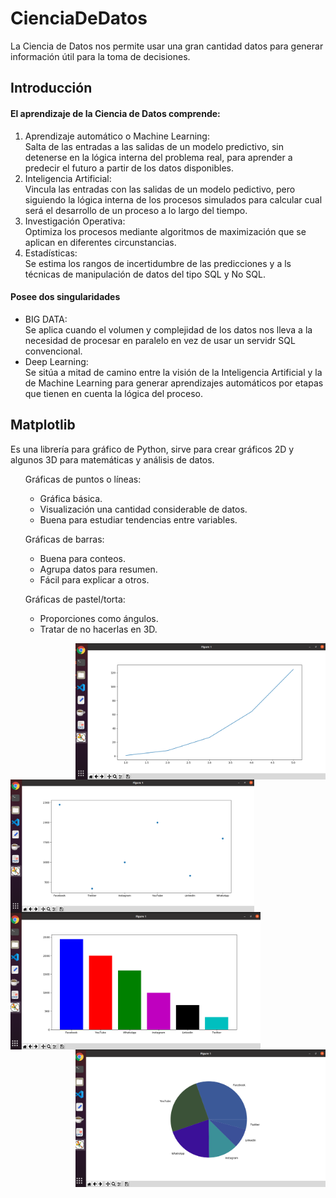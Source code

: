 # CienciaDeDatos
La Ciencia de Datos nos permite usar una gran cantidad datos para generar información útil para la toma de decisiones.

<h2>Introducción</h2>

<h4>El aprendizaje de la Ciencia de Datos comprende:</h4>
<ol>
  <li>Aprendizaje automático o Machine Learning: <br>
    Salta de las entradas a las salidas de un modelo predictivo, sin detenerse en la lógica interna del problema real, para aprender a predecir el futuro a partir de los datos disponibles.</li>
    
  <li>Inteligencia Artificial: <br>
      Vincula las entradas con las salidas de un modelo pedictivo, pero siguiendo la lógica interna de los procesos simulados para calcular cual será el desarrollo de un proceso a lo largo del tiempo.
  </li>
  
  <li>Investigación Operativa: <br>
      Optimiza los procesos mediante algoritmos de maximización que se aplican  en diferentes circunstancias.
  </li>
  
  <li>Estadísticas: <br>
    Se estima los rangos de incertidumbre de las predicciones y a ls técnicas de manipulación de datos del tipo SQL y No SQL.
  </li>
</ol>

<h4>Posee dos singularidades</h4>
  <ul>
    <li>BIG DATA: <br>
    Se aplica cuando el volumen y complejidad de los datos nos lleva a la necesidad de procesar en paralelo en vez de usar un servidr SQL convencional.
    </li>
    <li>Deep Learning: <br>
      Se sitúa a mitad de camino entre la visión de la Inteligencia Artificial y la de Machine Learning para generar aprendizajes automáticos por etapas que tienen en cuenta la lógica del proceso.
    </li>
  </ul>
  
 <h2>Matplotlib</h2>
 
 Es una librería para gráfico de Python, sirve para crear gráficos 2D y algunos 3D para matemáticas y análisis de datos.
 
 <ol>
    Gráficas de puntos o líneas:
    <ul>
      <li>Gráfica básica.</li>
      <li>Visualización una cantidad considerable de datos.</li>
      <li>Buena para estudiar tendencias entre variables.</li>
    </ul>
 </ol>
 
 <ol>
    Gráficas de barras:
    <ul>
      <li>Buena para conteos.</li>
      <li>Agrupa datos para resumen.</li>
      <li>Fácil para explicar a otros.</li>
    </ul>
 </ol>
 
 <ol>
    Gráficas de pastel/torta:
    <ul>
      <li>Proporciones como ángulos.</li>
      <li>Tratar de no hacerlas en 3D.</li>
    </ul>
 </ol>

 <img align="right" src="images/grafico1.png" width="400px">
 <img align="left" src="images/grafico3.png" width="390px">
 
 <img align="left" src="images/grafico5.png" width="400px">
 <img align="right" src="images/grafico6.png" width="400px">

